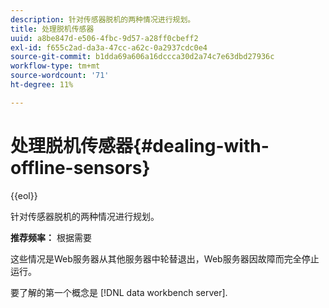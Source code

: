 ```yaml
---
description: 针对传感器脱机的两种情况进行规划。
title: 处理脱机传感器
uuid: a8be847d-e506-4fbc-9d57-a28ff0cbeff2
exl-id: f655c2ad-da3a-47cc-a62c-0a2937cdc0e4
source-git-commit: b1dda69a606a16dccca30d2a74c7e63dbd27936c
workflow-type: tm+mt
source-wordcount: '71'
ht-degree: 11%

---
```


# 处理脱机传感器{#dealing-with-offline-sensors}

{{eol}}

针对传感器脱机的两种情况进行规划。

**推荐频率：** 根据需要

这些情况是Web服务器从其他服务器中轮替退出，Web服务器因故障而完全停止运行。

要了解的第一个概念是 [!DNL data workbench server].
